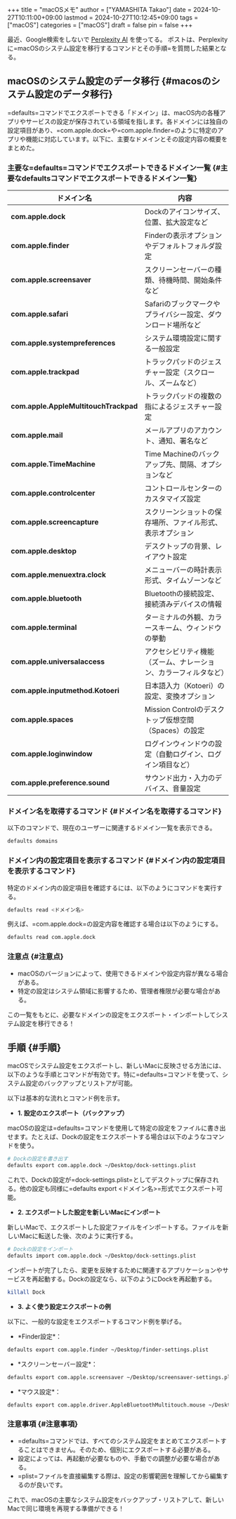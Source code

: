 +++
title = "macOSメモ"
author = ["YAMASHITA Takao"]
date = 2024-10-27T10:11:00+09:00
lastmod = 2024-10-27T10:12:45+09:00
tags = ["macOS"]
categories = ["macOS"]
draft = false
pin = false
+++

最近、Google検索をしないで [Perplexity AI](https://www.perplexity.ai) を使ってる。
ポストは、Perplexityに=macOSのシステム設定を移行するコマンドとその手順=を質問した結果となる。


## macOSのシステム設定のデータ移行 {#macosのシステム設定のデータ移行}

=defaults=コマンドでエクスポートできる「ドメイン」は、macOS内の各種アプリやサービスの設定が保存されている領域を指します。各ドメインには独自の設定項目があり、=com.apple.dock=や=com.apple.finder=のように特定のアプリや機能に対応しています。以下に、主要なドメインとその設定内容の概要をまとめた。


### 主要な=defaults=コマンドでエクスポートできるドメイン一覧 {#主要なdefaultsコマンドでエクスポートできるドメイン一覧}

| ドメイン名                            | 内容                                  |
|----------------------------------|-------------------------------------|
| **com.apple.dock**                    | Dockのアイコンサイズ、位置、拡大設定など |
| **com.apple.finder**                  | Finderの表示オプションやデフォルトフォルダ設定 |
| **com.apple.screensaver**             | スクリーンセーバーの種類、待機時間、開始条件など |
| **com.apple.safari**                  | Safariのブックマークやプライバシー設定、ダウンロード場所など |
| **com.apple.systempreferences**       | システム環境設定に関する一般設定      |
| **com.apple.trackpad**                | トラックパッドのジェスチャー設定（スクロール、ズームなど） |
| **com.apple.AppleMultitouchTrackpad** | トラックパッドの複数の指によるジェスチャー設定 |
| **com.apple.mail**                    | メールアプリのアカウント、通知、署名など |
| **com.apple.TimeMachine**             | Time Machineのバックアップ先、間隔、オプションなど |
| **com.apple.controlcenter**           | コントロールセンターのカスタマイズ設定 |
| **com.apple.screencapture**           | スクリーンショットの保存場所、ファイル形式、表示オプション |
| **com.apple.desktop**                 | デスクトップの背景、レイアウト設定    |
| **com.apple.menuextra.clock**         | メニューバーの時計表示形式、タイムゾーンなど |
| **com.apple.bluetooth**               | Bluetoothの接続設定、接続済みデバイスの情報 |
| **com.apple.terminal**                | ターミナルの外観、カラースキーム、ウィンドウの挙動 |
| **com.apple.universalaccess**         | アクセシビリティ機能（ズーム、ナレーション、カラーフィルタなど） |
| **com.apple.inputmethod.Kotoeri**     | 日本語入力（Kotoeri）の設定、変換オプション |
| **com.apple.spaces**                  | Mission Controlのデスクトップ仮想空間（Spaces）の設定 |
| **com.apple.loginwindow**             | ログインウィンドウの設定（自動ログイン、ログイン項目など） |
| **com.apple.preference.sound**        | サウンド出力・入力のデバイス、音量設定 |


### ドメイン名を取得するコマンド {#ドメイン名を取得するコマンド}

以下のコマンドで、現在のユーザーに関連するドメイン一覧を表示できる。

```sh
defaults domains
```


### ドメイン内の設定項目を表示するコマンド {#ドメイン内の設定項目を表示するコマンド}

特定のドメイン内の設定項目を確認するには、以下のようにコマンドを実行する。

```sh
defaults read <ドメイン名>
```

例えば、=com.apple.dock=の設定内容を確認する場合は以下のようにする。

```sh
defaults read com.apple.dock
```


### 注意点 {#注意点}

-   macOSのバージョンによって、使用できるドメインや設定内容が異なる場合がある。
-   特定の設定はシステム領域に影響するため、管理者権限が必要な場合がある。

この一覧をもとに、必要なドメインの設定をエクスポート・インポートしてシステム設定を移行できる！


## 手順 {#手順}

macOSでシステム設定をエクスポートし、新しいMacに反映させる方法には、以下のような手順とコマンドが有効です。特に=defaults=コマンドを使って、システム設定のバックアップとリストアが可能。

以下は基本的な流れとコマンド例を示す。

-   **1. 設定のエクスポート（バックアップ）**

macOSの設定は=defaults=コマンドを使用して特定の設定をファイルに書き出せます。たとえば、Dockの設定をエクスポートする場合は以下のようなコマンドを使う。

```sh
# Dockの設定を書き出す
defaults export com.apple.dock ~/Desktop/dock-settings.plist
```

これで、Dockの設定が=dock-settings.plist=としてデスクトップに保存される。他の設定も同様に=defaults export &lt;ドメイン名&gt;=形式でエクスポート可能。

-   **2. エクスポートした設定を新しいMacにインポート**

新しいMacで、エクスポートした設定ファイルをインポートする。ファイルを新しいMacに転送した後、次のように実行する。

```sh
# Dockの設定をインポート
defaults import com.apple.dock ~/Desktop/dock-settings.plist
```

インポートが完了したら、変更を反映するために関連するアプリケーションやサービスを再起動する。Dockの設定なら、以下のようにDockを再起動する。

```sh
killall Dock
```

-   **3. よく使う設定エクスポートの例**

以下に、一般的な設定をエクスポートするコマンド例を挙げる。

-   \*Finder設定\*：

<!--listend-->

```sh
defaults export com.apple.finder ~/Desktop/finder-settings.plist
```

-   \*スクリーンセーバー設定\*：

<!--listend-->

```sh
defaults export com.apple.screensaver ~/Desktop/screensaver-settings.plist
```

-   \*マウス設定\*：

<!--listend-->

```sh
defaults export com.apple.driver.AppleBluetoothMultitouch.mouse ~/Desktop/mouse-settings.plist
```


### 注意事項 {#注意事項}

-   =defaults=コマンドでは、すべてのシステム設定をまとめてエクスポートすることはできません。そのため、個別にエクスポートする必要がある。
-   設定によっては、再起動が必要なものや、手動での調整が必要な場合がある。
-   =plist=ファイルを直接編集する際は、設定の影響範囲を理解してから編集するのが良いです。

これで、macOSの主要なシステム設定をバックアップ・リストアして、新しいMacで同じ環境を再現する準備ができる！
